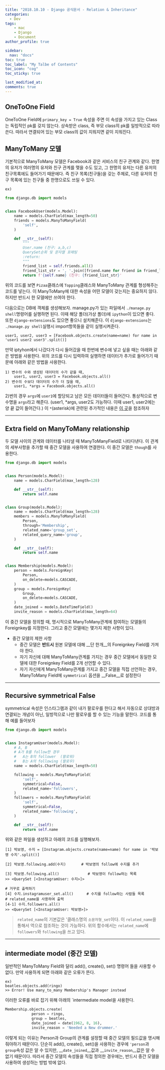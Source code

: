 ```yaml
---
title: "2018.10.10 - Django 공식문서 - Relation & Inheritance"
categories: 
  - Dev
tags:
    - mac
    - Django
    - Document
author_profile: true

sidebar:
  nav: "docs"
toc: true
toc_label: "My Talbe of Contents"
toc_icon: "cog"
toc_sticky: true

last_modified_at:
comments: true
---
```



## OneToOne Field

OneToOne Field에 `primary_key = True` 속성을 주면 이 속성을 가지고 있는 Class는 독립적인 pk를 갖지 않는다. 상속받은 class, 즉 부모 class의 pk를 일방적으로 따라 쓴다. 따라서 연결되어 있는 부모 class의 값이 지워지면 같이 지워진다.


## ManyToMany 모델

기본적으로 ManyToMany 모델은 Facebook과 같은 서비스의 친구 관계와 같다. 한명의 유저가 여러명의 유저와 친구 관계를 맺을 수도 있고, 그 한명의 유저는 다른 유저의 친구목록에도 들어가기 때문에다. 즉 친구 목록(친구들)을 갖는 주체로, 다른 유저의 친구 목록에 있는 친구들 중 한명으로도 쓰일 수 있다.



```python
ex)

from django.db import models


class FacebookUser(models.Model):
    name = models.CharField(max_length=50)
    friends = models.ManyToManyField(
        'self',
    )

    def __str__(self):
        """
        User.name (친구: a,b,c)
        QuerySet순회 및 문자열 포매팅
        :return:
        """
        friend_list = self.friends.all()
        friend_list_str = ', '.join([friend.name for friend in friend_list])
        return f'{self.name} (친구: {friend_list_str}' 
```
위의 코드를 보면 `Pizaa`클래스에 `Topping`클래스와 ManyToMany 관계를 형성해주는 코드를 넣는다. 이 ManyToMany에 대한 속성을 어떤 모델이 갖는지는 중요하지 않다. 하지만 반드시 한 모델에만 쓰여야 한다. 

다음으로는 DB에 객체를 생성해보자. manage.py가 있는 파일에서 `./manage.py shell`명령어를 실행하면 된다. 이때 해당 폴더(가상 폴더)에 `ipython`이 있으면 좋다. 또한 `django-extensions`도 있으면 좋으니 설치해준다. 이 `django-extensions`는 `./manage.py shell`실행시 import항목들을 같이 실행시켜준다. 

	user1, user2, user3 = [Facebook.objects.create(name=name) for name in 'user1 user2 user3'.split()]

만약 iptyhon에서 나갔다가 다시 들어갔을 때 한번에 변수에 넣고 싶을 때는 아래와 같은 방법을 사용한다. 위의 코드를 다시 입력하여 실행하면 데이터가 추가로 들어가기 때문에 아래와 같은 방법을 사용한다.

```
1) 변수의 수와 생성된 데이터의 수가 같을 때,
	user1, user2, user3 = Facebook.objects.all()
2) 변수의 수보다 데이터의 수가 더 많을 때,
	user1, *args = Facebook.objects.all()
```

2)번의 경우 `args`에 `user1`에 할당되고 남은 모든 데이터들이 들어간다. 통상적으로 변수명을 `args`라고 해준다. (user1, *args, user2도 가능하다. 이때 user1, user2에는 양 끝 값이 들어간다.)
이 `*`(asterisk)에 관련된 추가적인 내용은 [이 곳](https://mingrammer.com/understanding-the-asterisk-of-python/)을 참조하자

---

## Extra field on ManyToMany relationship


두 모델 사이의 관계와 데이터를 나타낼 때 ManyToManyField로 나타다낸다. 이 관계의 세부사항을 추가할 때 중간 모델을 사용하여 연결한다. 이 중간 모델은 `though`를 사용한다.

```python
from django.db import models


class Person(models.Model):
    name = models.CharField(max_length=128)

    def __str__(self):
        return self.name


class Group(models.Model):
    name = models.CharField(max_length=128)
    members = models.ManyToManyField(
        Person,
        through='Membership',
        related_name='group_set',
        related_query_name='group',
    )

    def __str__(self):
        return self.name


class Membership(models.Model):
    person = models.ForeignKey(
        Person,
        on_delete=models.CASCADE,
    )
    group = models.ForeignKey(
        Group,
        on_delete=models.CASCADE,
    )
    date_joined = models.DateTimeField()
    invite_reason = models.CharField(max_length=64)
```
이 중간 모델을 정의할 때, 명시적으로 ManyToMany관계에 참여하는 모델들의 Foreignkey를 지정한다. 그리고 중간 모델에는 몇가지 제한 사항이 있다. 

- 중간 모델의 제한 사항
	-  중간 모델은 __반드시__ 원본 모델에 대해 __단 한개__의 Foreignkey Field를 가져야 한다.
	-  자기 자신에 대해 ManyToMany관계를 가지는 경우 중간 모델에서 동일한 모델에 대한 Foreignkey Field를 2개 선언할 수 있다.
	-  자기 자신에게 ManyToMany관계를 가지고 중간 모델을 직접 선언하는 경우, ManyToMany Field에 `symmetrical` 옵션을 __False__로 설정한다 

----


## Recursive symmetrical False
symmetrical 속성은 인스타그램과 같이 내가 팔로우를 한다고 해서 자동으로 상대방과 연결되는 개념이 아닌, 일방적으로 나만 팔로우를 할 수 있는 기능을 말한다. 코드를 통해 예를 들어보자 

```python
from django.db import models


class InstagramUser(models.Model):
    # A, B
    # A가 B를 follow한 경우
    #   A는 B의 follower  (팔로워)
    #   B는 A의 following (팔로우)
    name = models.CharField(max_length=50)

    following = models.ManyToManyField(
        'self',
        symmetrical=False,
        related_name='followers',
    )
    followers = models.ManyToManyField(
        'self',
        symmetrical=False,
        related_name='following',
    )

    def __str__(self):
        return self.name
```
위와 같은 파일을 생성하고 아래의 코드를 실행해보자.

```
[1] 박보영, 수지 = [Instagram.objects.create(name=name) for name in '박보영 수지'.split()]

[2] 박보영.following.add(수지) 		# 박보영의 follow에 수지를 추가

[3] 박보영.following.all() 			# 박보영이 follow하는 목록
>> <QuerySet [<InstagramUser: 수지>]>

# 거꾸로 출력하기
[4] 수지.instagramuser_set.all()		# 수지를 follow하는 사람들 목록
# related_name을 사용하여 출력
[4-1] 수지.followers.all()
>> <QuerySet [<InstagramUser: 박보영>]>
```
> `related_name`의 기본값은 '클래스명의 `소문자형_set`이다. 이 `related_name`을 통해서 역으로 참조하는 것이 가능하다. 위의 함수에서는 `related_name`에 `followers`와 `following`을 쓰고 있다.


---

## intermediate model (중간 모델)

일반적인 ManyToMany Field와 달리 add(), create(), set() 명령어 들을 사용할 수 없다. 만약 사용하게 되면 아래와 같은 오류가 뜬다.
	
	ex)
	beatles.objects.add(ringo)
	>> Error! Use many_to_many Membership's Manager instead

이러한 오류를 바로 잡기 위해 아래의 `intermediate model을 사용한다. 

```python
Membership.objects.create(
			person = ringo,
			group = beatles,
			date_joined = date(1962, 8, 16),
			invite_reason = 'Needed a New drummer.'
```


이렇게 되는 이유는 Person과 Group의 관계를 설정할 때 중간 모델의 필드값을 명시해줘야하기 때문이다. 단순히 add(), create(), set()을 사용하는 경우에 `'person`과 `group`속성 값은 알 수 있지만, __`date_joined`__값과 __`invite_reason`__값은 알 수 없기 때문이다. 따라서 중간 모델의 속성들을 직접 정의한 경우에는, 반드시 중간 모델을 사용하여 생성하는 방법 밖에 없다.
